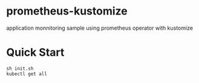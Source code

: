 # prometheus-kustomize
application monnitoring sample using prometheus operator with kustomize


# Quick Start

```
sh init.sh
kubectl get all
```
